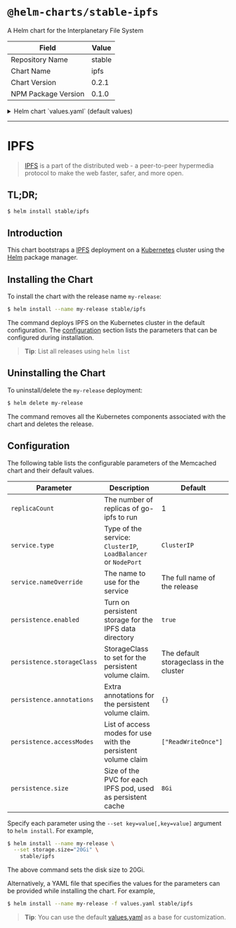 # `@helm-charts/stable-ipfs`

A Helm chart for the Interplanetary File System

| Field               | Value  |
| ------------------- | ------ |
| Repository Name     | stable |
| Chart Name          | ipfs   |
| Chart Version       | 0.2.1  |
| NPM Package Version | 0.1.0  |

<details>

<summary>Helm chart `values.yaml` (default values)</summary>

```yaml
replicaCount: 1

image: ipfs/go-ipfs:v0.4.9

service:
  type: ClusterIP

resources: {}

persistence:
  enabled: true
  ## ipfs data Persistent Volume Storage Class
  ## If defined, storageClassName: <storageClass>
  ## If set to "-", storageClassName: "", which disables dynamic provisioning
  ## If undefined (the default) or set to null, no storageClassName spec is
  ##   set, choosing the default provisioner.  (gp2 on AWS, standard on
  ##   GKE, AWS & OpenStack)
  ##
  # storageClass: "-"
  size: '8Gi'
  accessModes:
    - ReadWriteOnce
```

</details>

---

# IPFS

> [IPFS](https://ipfs.io/) is a part of the distributed web - a peer-to-peer hypermedia protocol to make the web faster, safer, and more open.

## TL;DR;

```bash
$ helm install stable/ipfs
```

## Introduction

This chart bootstraps a [IPFS](https://ipfs.io) deployment on a [Kubernetes](http://kubernetes.io) cluster using the [Helm](https://helm.sh) package manager.

## Installing the Chart

To install the chart with the release name `my-release`:

```bash
$ helm install --name my-release stable/ipfs
```

The command deploys IPFS on the Kubernetes cluster in the default configuration. The [configuration](#configuration) section lists the parameters that can be configured during installation.

> **Tip**: List all releases using `helm list`

## Uninstalling the Chart

To uninstall/delete the `my-release` deployment:

```bash
$ helm delete my-release
```

The command removes all the Kubernetes components associated with the chart and deletes the release.

## Configuration

The following table lists the configurable parameters of the Memcached chart and their default values.

| Parameter                  | Description                                                    | Default                                 |
| -------------------------- | -------------------------------------------------------------- | --------------------------------------- |
| `replicaCount`             | The number of replicas of go-ipfs to run                       | 1                                       |
| `service.type`             | Type of the service: `ClusterIP`, `LoadBalancer` or `NodePort` | `ClusterIP`                             |
| `service.nameOverride`     | The name to use for the service                                | The full name of the release            |
| `persistence.enabled`      | Turn on persistent storage for the IPFS data directory         | `true`                                  |
| `persistence.storageClass` | StorageClass to set for the persistent volume claim.           | The default storageclass in the cluster |
| `persistence.annotations`  | Extra annotations for the persistent volume claim.             | `{}`                                    |
| `persistence.accessModes`  | List of access modes for use with the persistent volume claim  | `["ReadWriteOnce"]`                     |
| `persistence.size`         | Size of the PVC for each IPFS pod, used as persistent cache    | `8Gi`                                   |

Specify each parameter using the `--set key=value[,key=value]` argument to `helm install`. For example,

```bash
$ helm install --name my-release \
  --set storage.size="20Gi" \
    stable/ipfs
```

The above command sets the disk size to 20Gi.

Alternatively, a YAML file that specifies the values for the parameters can be provided while installing the chart. For example,

```bash
$ helm install --name my-release -f values.yaml stable/ipfs
```

> **Tip**: You can use the default [values.yaml](values.yaml) as a base for customization.
